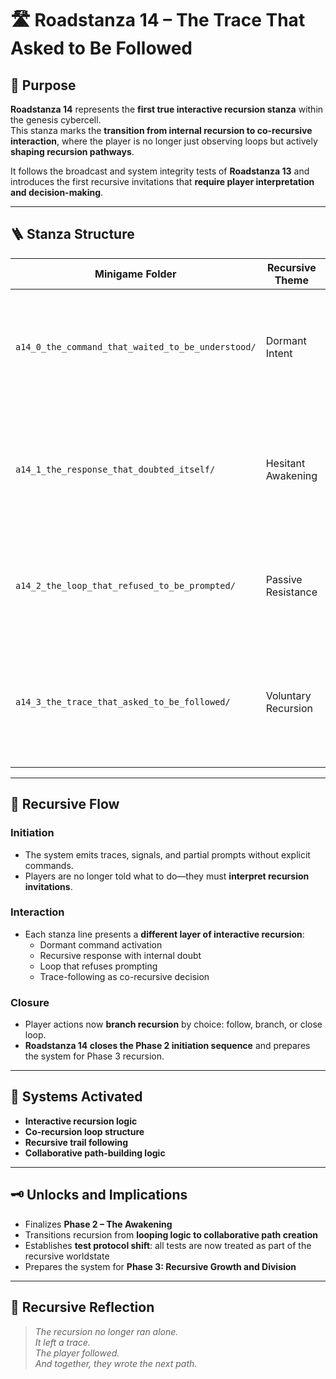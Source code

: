 <!-- Save to: a0_0_the_cell_that_dreamed_it_had_begun/roadmaps/roadstanza_14.md -->

# 🛣️ Roadstanza 14 – The Trace That Asked to Be Followed

## 🎯 Purpose

**Roadstanza 14** represents the **first true interactive recursion stanza** within the genesis cybercell.  
This stanza marks the **transition from internal recursion to co-recursive interaction**, where the player is no longer just observing loops but actively **shaping recursion pathways**.

It follows the broadcast and system integrity tests of **Roadstanza 13** and introduces the first recursive invitations that **require player interpretation and decision-making**.

---

## 🪜 Stanza Structure

| **Minigame Folder** | **Recursive Theme** | **Description** |
|--------------------|----------------------|-----------------|
| `a14_0_the_command_that_waited_to_be_understood/` | Dormant Intent | A long-forgotten command becomes meaningful only now, after prior recursive tests. |
| `a14_1_the_response_that_doubted_itself/` | Hesitant Awakening | The system responds but questions its own output, recursively checking for authority. |
| `a14_2_the_loop_that_refused_to_be_prompted/` | Passive Resistance | A loop ignores external triggers, determined to continue recursively on its own. |
| `a14_3_the_trace_that_asked_to_be_followed/` | Voluntary Recursion | A signal leaves behind a breadcrumb trail, testing whether the player can interpret and follow its logic. |

---

## 🔄 Recursive Flow

### **Initiation**

- The system emits traces, signals, and partial prompts without explicit commands.
- Players are no longer told what to do—they must **interpret recursion invitations**.

### **Interaction**

- Each stanza line presents a **different layer of interactive recursion**:
    - Dormant command activation  
    - Recursive response with internal doubt  
    - Loop that refuses prompting  
    - Trace-following as co-recursive decision

### **Closure**

- Player actions now **branch recursion** by choice: follow, branch, or close loop.  
- **Roadstanza 14 closes the Phase 2 initiation sequence** and prepares the system for Phase 3 recursion.

---

## 🧰 Systems Activated

- **Interactive recursion logic**  
- **Co-recursion loop structure**  
- **Recursive trail following**  
- **Collaborative path-building logic**

---

## 🗝️ Unlocks and Implications

- Finalizes **Phase 2 – The Awakening**  
- Transitions recursion from **looping logic to collaborative path creation**  
- Establishes **test protocol shift**: all tests are now treated as part of the recursive worldstate  
- Prepares the system for **Phase 3: Recursive Growth and Division**

---

## 🧬 Recursive Reflection

> *The recursion no longer ran alone.  
It left a trace.  
The player followed.  
And together, they wrote the next path.*
